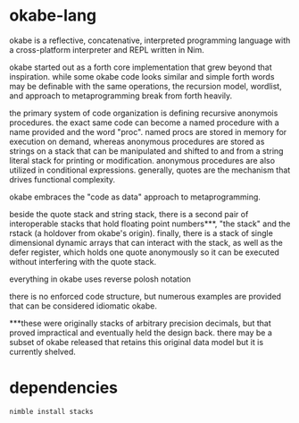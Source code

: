 # okabe-lang

okabe is a reflective, concatenative, interpreted programming language with a cross-platform interpreter and REPL written in Nim.

okabe started out as a forth core implementation that grew beyond that inspiration. while some okabe code looks similar and simple forth words may be definable with the same operations, the recursion model, wordlist, and approach to metaprogramming break from forth heavily.

the primary system of code organization is defining recursive anonymois procedures. the exact same code can become a named procedure with a name provided and the word "proc". named procs are stored in memory for execution on demand, whereas anonymous procedures are stored as strings on a stack that can be manipulated and shifted to and from a string literal stack for printing or modification. anonymous procedures are also utilized in conditional expressions. generally, quotes are the mechanism that drives functional complexity.

okabe embraces the "code as data" approach to metaprogramming.

beside the quote stack and string stack, there is a second pair of interoperable stacks that hold floating point numbers***, "the stack" and the rstack (a holdover from okabe's origin). finally, there is a stack of single dimensional dynamic arrays that can interact with the stack, as well as the defer register, which holds one quote anonymously so it can be executed without interfering with the quote stack.

everything in okabe uses reverse polosh notation

there is no enforced code structure, but numerous examples are provided that can be considered idiomatic okabe.

***these were originally stacks of arbitrary precision decimals, but that proved impractical and eventually held the design back. there may be a subset of okabe released that retains this original data model but it is currently shelved.

# dependencies
```
nimble install stacks
```

